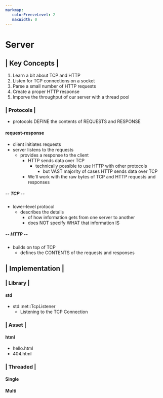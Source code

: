```yaml
---
markmap:
   colorFreezeLevel: 2
   maxWidth: 0
---
```


# Server

## | Key Concepts |

1. Learn a bit about TCP and HTTP
2. Listen for TCP connections on a socket
3. Parse a small number of HTTP requests
4. Create a proper HTTP response
5. Imporve the throughput of our server with a thread pool

### | Protocols |

- protocols DEFINE the contents of REQUESTS and RESPONSE

#### request-response

- client initiates requests
- server listens to the requests
  - provides a response to the client
    - HTTP sends data over TCP
      - technically possible to use HTTP with other protocols
        - but VAST majority of cases HTTP sends data over TCP
    - We'll work with the raw bytes of TCP and HTTP requests and responses

##### -- TCP --

- lower-level protocol
  - describes the details
    - of how information gets from one server to another
    - does NOT specify WHAT that information IS

##### -- HTTP --

- builds on top of TCP
  - defines the CONTENTS of the requests and responses

## | Implementation |

### | Library |

#### std

- std::net::TcpListener
  - Listening to the TCP Connection

### | Asset |

#### html

- hello.html
- 404.html

### | Threaded |

#### Single

#### Multi
